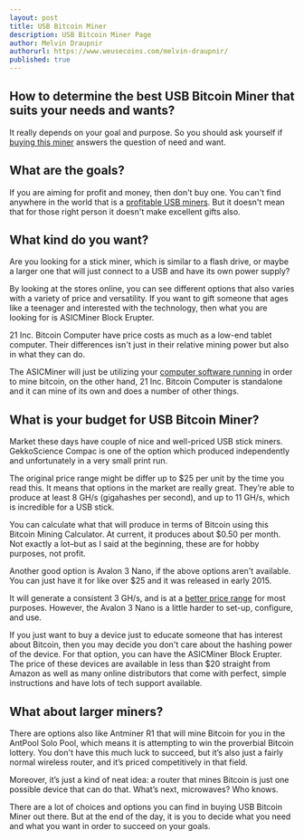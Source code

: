 ```yaml
---
layout: post
title: USB Bitcoin Miner
description: USB Bitcoin Miner Page
author: Melvin Draupnir
authorurl: https://www.weusecoins.com/melvin-draupnir/
published: true
---
```


<h2>How to determine the best USB Bitcoin Miner that suits your needs and wants?</h2>

<p>It really depends on your goal and purpose. So you should ask yourself if <a href="/2011-05-23-cyber-bitcoin-mining-grow-ops">buying this miner</a> answers the question of need and want.</p>

<h2>What are the goals?</h2>

<p>If you are aiming for profit and money, then don't buy one. You can't find anywhere in the world that is a <a href="/ninezeronin-bitcoin-mining-by-jason">profitable USB miners</a>. But it doesn't mean that for those right person it doesn't make excellent gifts also.</p>

<h2>What kind do you want?</h2>

<p>Are you looking for a stick miner, which is similar to a flash drive, or maybe a larger one that will just connect to a USB and have its own power supply?</p>

<p>By looking at the stores online, you can see different options that also varies with a variety of price and versatility. If you want to gift someone that ages like a teenager and interested with the technology, then what you are looking for is ASICMiner Block Erupter. </p>

<p>21 Inc. Bitcoin Computer have price costs as much as a low-end tablet computer. Their differences isn't just in their relative mining power but also in what they can do. </p>

<p>The ASICMiner will just be utilizing your <a href="/gpu-watch-fan-speed-script">computer software running</a> in order to mine bitcoin, on the other hand, 21 Inc. Bitcoin Computer is standalone and it can mine of its own and does a number of other things. </p>

<h2>What is your budget for USB Bitcoin Miner?</h2>

<p>Market these days have couple of nice and well-priced USB stick miners. GekkoScience Compac is one of the option which produced independently and unfortunately in a very small print run. </p>

<p>The original price range might be differ up to $25 per unit by the time you read this. It means that options in the market are really great.  They’re able to produce at least 8 GH/s (gigahashes per second), and up to 11 GH/s, which is incredible for a USB stick. </p>

<p>You can calculate what that will produce in terms of Bitcoin using this Bitcoin Mining Calculator. At current, it produces about $0.50 per month. Not exactly a lot–but as I said at the beginning, these are for hobby purposes, not profit.</p>

<p>Another good option is Avalon 3 Nano, if the above options aren't available. You can just have it for like over $25 and it was released in early 2015. </p>

<p>It will generate a consistent 3 GH/s, and is at a <a href="/wiki-comparison-of-mining-pools">better price range</a> for most purposes. However, the Avalon 3 Nano is a little harder to set-up, configure, and use.</p>

<p>If you just want to buy a device just to educate someone that has interest about Bitcoin, then you may decide you don't care about the hashing power of the device. For that option, you can have the ASICMiner Block Erupter. The price of these devices are available in less than $20 straight from Amazon as well as many online distributors that come with perfect, simple instructions and have lots of tech support available.</p>

<h2>What about larger miners?</h2>

<p>There are options also like Antminer R1 that will mine Bitcoin for you in the AntPool Solo Pool, which means it is attempting to win the proverbial Bitcoin lottery. You don't have this much luck to succeed, but it’s also just a fairly normal wireless router, and it’s priced competitively in that field. </p>

<p>Moreover, it’s just a kind of neat idea: a router that mines Bitcoin is just one possible device that can do that. What’s next, microwaves? Who knows.</p>

<p>There are a lot of choices and options you can find in buying USB Bitcoin Miner out there. But at the end of the day, it is you to decide what you need and what you want in order to succeed on your goals.</p>


